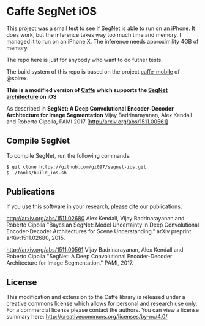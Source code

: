 # Caffe SegNet iOS

This project was a small test to see if SegNet is able to run on an iPhone. It does work, but the inference takes way too much time and memory. I managed it to run on an iPhone X. The inference needs approximility 4GB of memory.

The repo here is just for anybody who want to do futher tests.

The build system of this repo is based on the project [caffe-mobile](https://github.com/solrex/caffe-mobile)
of @solrex.

**This is a modified version of [Caffe](https://github.com/BVLC/caffe) which supports the [SegNet architecture](http://mi.eng.cam.ac.uk/projects/segnet/) on iOS**

As described in **SegNet: A Deep Convolutional Encoder-Decoder Architecture for Image Segmentation** Vijay Badrinarayanan, Alex Kendall and Roberto Cipolla, PAMI 2017 [http://arxiv.org/abs/1511.00561]

## Compile SegNet

To compile SegNet, run the following commands:

```bash
$ git clone https://github.com/gi097/segnet-ios.git
$ ./tools/build_ios.sh
```

## Publications

If you use this software in your research, please cite our publications:

http://arxiv.org/abs/1511.02680
Alex Kendall, Vijay Badrinarayanan and Roberto Cipolla "Bayesian SegNet: Model Uncertainty in Deep Convolutional Encoder-Decoder Architectures for Scene Understanding." arXiv preprint arXiv:1511.02680, 2015.

http://arxiv.org/abs/1511.00561
Vijay Badrinarayanan, Alex Kendall and Roberto Cipolla "SegNet: A Deep Convolutional Encoder-Decoder Architecture for Image Segmentation." PAMI, 2017. 

## License

This modification and extension to the Caffe library is released under a creative commons license which allows for personal and research use only. For a commercial license please contact the authors. You can view a license summary here:
http://creativecommons.org/licenses/by-nc/4.0/
